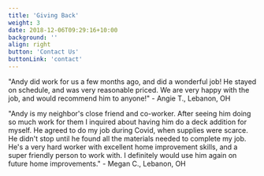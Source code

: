 ```yaml
---
title: 'Giving Back'
weight: 3
date: 2018-12-06T09:29:16+10:00
background: ''
align: right
button: 'Contact Us'
buttonLink: 'contact'
---
```


"Andy did work for us a few months ago, and did a wonderful job! He stayed on schedule, and was very reasonable priced. We are very happy with the job, and would recommend him to anyone!" - Angie T., Lebanon, OH

"Andy is my neighbor's close friend and co-worker. After seeing him doing so much work for them I inquired about having him do a deck addition for myself. He agreed to do my job during Covid, when supplies were scarce. He didn't stop until he found all the materials needed to complete my job. He's a very hard worker with excellent home improvement skills, and a super friendly person to work with. I definitely would use him again on future home improvements." - Megan C., Lebanon, OH
